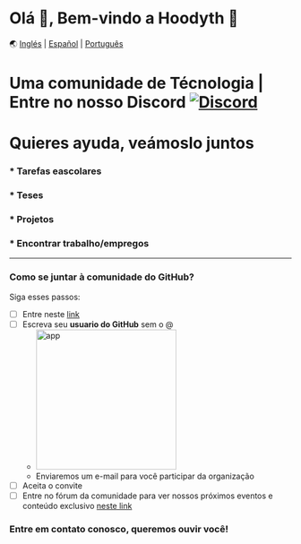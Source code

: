 # Olá 👋, Bem-vindo a Hoodyth 🚀

🌏 [Inglés](https://github.com/hoodyth/.github/blob/main/profile/README.en.md) | [Español](https://github.com/hoodyth/.github/blob/main/profile/README.md) | [Português](https://github.com/hoodyth/community/blob/main/README.pt-br.md)

# Uma comunidade de Técnologia | Entre no nosso Discord <a href="https://discord.gg/VJe9gqEZ">![Discord](https://img.shields.io/badge/Discord-7289DA?style=flat-square&logo=discord&logoColor=white)</a>

# Quieres ayuda, veámoslo juntos
### * Tarefas eascolares
### * Teses
### * Projetos
### * Encontrar trabalho/empregos

<hr>

### Como se juntar à comunidade do GitHub?

Siga esses passos: 

- [ ] Entre neste <a href="https://hoodyth.herokuapp.com/" target="_blank">link</a>
- [ ] Escreva seu **usuario do GitHub** sem o @
    - <a href="https://hoodyth.herokuapp.com/" target="_blank"><img width="250" alt="app" src="https://user-images.githubusercontent.com/23409026/195025721-907a0c80-e7e7-4389-9ed5-10f1eabb714e.png"></a>
    - Enviaremos um e-mail para você participar da organização
- [ ] Aceita o convite
- [ ] Entre no fórum da comunidade para ver nossos próximos eventos e conteúdo exclusivo [neste link](https://github.com/orgs/hoodyth/discussions)

### Entre em contato conosco, queremos ouvir você!

